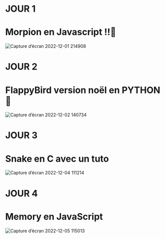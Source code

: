 # JOUR 1
# Morpion en Javascript !!🎄

![Capture d’écran 2022-12-01 214908](https://user-images.githubusercontent.com/95379201/205156678-b282e7e3-d25b-4581-842a-ccfe2e961baa.png)


# JOUR 2
# FlappyBird version noël en PYTHON🐤
![Capture d’écran 2022-12-02 140734](https://user-images.githubusercontent.com/95379201/205299999-3bbf4043-4822-4236-9443-761d24b66b6d.png)

# JOUR 3
# Snake en C avec un tuto
![Capture d’écran 2022-12-04 111214](https://user-images.githubusercontent.com/95379201/205485130-e72e1e1d-9a12-4b23-9eba-a6a08094cc9e.png)

# JOUR 4
# Memory en JavaScript
![Capture d’écran 2022-12-05 115013](https://user-images.githubusercontent.com/95379201/205619393-7c87413a-b786-4364-a332-ef431b06a3ff.png)


